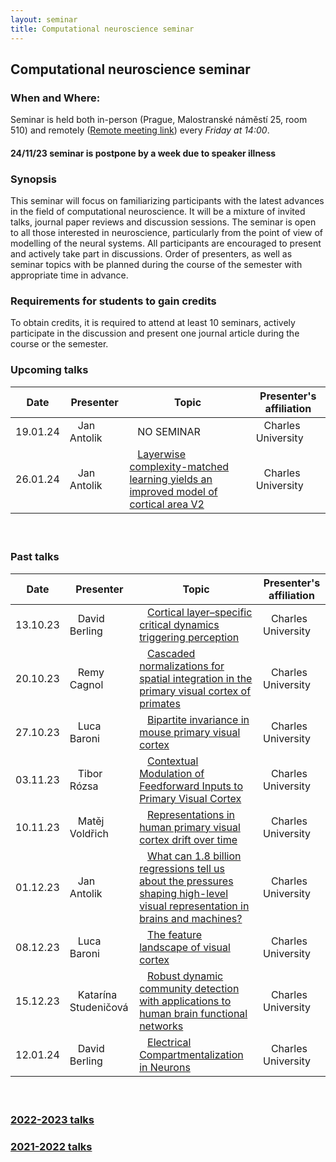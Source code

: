 ```yaml
---
layout: seminar
title: Computational neuroscience seminar
---
```


## Computational neuroscience seminar 

### When and Where: 

Seminar is held  both in-person (Prague, Malostranské náměstí 25, room 510) and remotely ([Remote meeting link](https://meet.google.com/yve-yqog-qst)) every *Friday at 14:00*.

#### 24/11/23 seminar is postpone by a week due to speaker illness

<!--The exact time slot is always determined in the first week of semester via online poll and will be posted here once determined.-->



### Synopsis

This seminar will focus on familiarizing participants with the latest advances in the field of computational neuroscience. It will be a mixture of invited talks, journal paper reviews and discussion sessions. The seminar is open to all those interested in neuroscience, particularly from the point of view of modelling of the neural systems.
All participants are encouraged to present and actively take part in discussions. Order of presenters, as well as seminar topics with be planned during the course of the semester with appropriate time in advance.

### Requirements for students to gain credits

To obtain credits, it is required to attend at least 10 seminars, actively participate in the discussion and present one journal article during the course or the semester.

### Upcoming talks


|Date| Presenter | Topic  |  Presenter's affiliation |
|-------|---------------------------------|----|----|
|19.01.24| &nbsp;&nbsp; Jan Antolik | &nbsp;&nbsp; NO SEMINAR | &nbsp;&nbsp; Charles University  |
|26.01.24| &nbsp;&nbsp; Jan Antolik | &nbsp;&nbsp; [Layerwise complexity-matched learning yields an improved model of cortical area V2](https://arxiv.org/pdf/2312.11436.pdf) | &nbsp;&nbsp; Charles University  |

#### &nbsp;

### Past talks

|Date| Presenter |Topic  | Presenter's affiliation |
|----|---------- |------|-------------------------|
|13.10.23 | &nbsp;&nbsp; David Berling | &nbsp;&nbsp; [Cortical layer–specific critical dynamics triggering perception](https://doi.org/10.1126/science.aaw5202) | &nbsp;&nbsp; Charles University  |
|20.10.23 | &nbsp;&nbsp; Remy Cagnol | &nbsp;&nbsp; [Cascaded normalizations for spatial integration in the primary visual cortex of primates](https://www.sciencedirect.com/science/article/pii/S2211124722010385) | &nbsp;&nbsp; Charles University  |
|27.10.23 | &nbsp;&nbsp; Luca Baroni | &nbsp;&nbsp; [Bipartite invariance in mouse primary visual cortex](https://www.biorxiv.org/content/10.1101/2023.03.15.532836v1.full.pdf) | &nbsp;&nbsp; Charles University  |
|03.11.23 | &nbsp;&nbsp; Tibor  Rózsa | &nbsp;&nbsp; [Contextual Modulation of Feedforward Inputs to Primary Visual Cortex](https://www.frontiersin.org/articles/10.3389/fnsys.2022.818633/full) | &nbsp;&nbsp; Charles University  |
|10.11.23 | &nbsp;&nbsp; Matěj Voldřich | &nbsp;&nbsp; [Representations in human primary visual cortex drift over time](https://www.nature.com/articles/s41467-023-40144-w) | &nbsp;&nbsp; Charles University  |
|01.12.23 | &nbsp;&nbsp; Jan Antolik | &nbsp;&nbsp; [What can 1.8 billion regressions tell us about the pressures shaping high-level visual representation in brains and machines?](https://www.biorxiv.org/content/10.1101/2022.03.28.485868v2.full.pdf) | &nbsp;&nbsp; Charles University  |
|08.12.23 | &nbsp;&nbsp; Luca Baroni | &nbsp;&nbsp; [The feature landscape of visual cortex](https://www.biorxiv.org/content/10.1101/2023.11.03.565500v1) | &nbsp;&nbsp; Charles University  |
|15.12.23 | &nbsp;&nbsp; Katarína Studeničová | &nbsp;&nbsp; [Robust dynamic community detection with applications to human brain functional networks](https://www.nature.com/articles/s41467-020-16285-7) | &nbsp;&nbsp; Charles University  |
|12.01.24 | &nbsp;&nbsp; David Berling | &nbsp;&nbsp; [Electrical Compartmentalization in Neurons](https://doi.org/10.1016/j.celrep.2019.01.074) | &nbsp;&nbsp; Charles University  |

#### &nbsp;

### [2022-2023 talks](./compneuroseminar2022.html)
### [2021-2022 talks](./compneuroseminar2021.html)